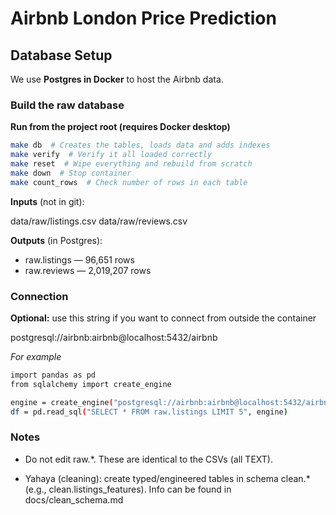# Airbnb London Price Prediction

## Database Setup

We use **Postgres in Docker** to host the Airbnb data.

### Build the raw database

**Run from the project root (requires Docker desktop)**

```bash
make db  # Creates the tables, loads data and adds indexes
make verify  # Verify it all loaded correctly
make reset  # Wipe everything and rebuild from scratch
make down  # Stop container
make count_rows  # Check number of rows in each table
```

**Inputs** (not in git):

data/raw/listings.csv
data/raw/reviews.csv

**Outputs** (in Postgres):

- raw.listings — 96,651 rows
- raw.reviews — 2,019,207 rows

### Connection
**Optional:** use this string if you want to connect from outside the container

postgresql://airbnb:airbnb@localhost:5432/airbnb

_For example_
```bash
import pandas as pd
from sqlalchemy import create_engine

engine = create_engine("postgresql://airbnb:airbnb@localhost:5432/airbnb")
df = pd.read_sql("SELECT * FROM raw.listings LIMIT 5", engine)
```

### Notes

- Do not edit raw.*. These are identical to the CSVs (all TEXT).

- Yahaya (cleaning): create typed/engineered tables in schema clean.* (e.g., clean.listings_features). Info can be found in docs/clean_schema.md
